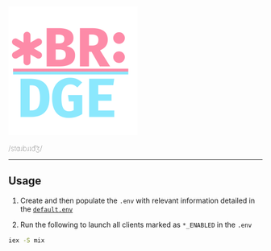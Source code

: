 <centre>
  <img src="assets/starbridge_2048w.png" width="256">
</centre>

<p style="font-weight: lighter; letter-spacing: .01rem">/stɑɹbɹɪd͡ʒ/</p>

---

## Usage

1. Create and then populate the `.env` with relevant information detailed in the [`default.env`](default.env)

2. Run the following to launch all clients marked as `*_ENABLED` in the `.env`

```bash
iex -S mix
```
